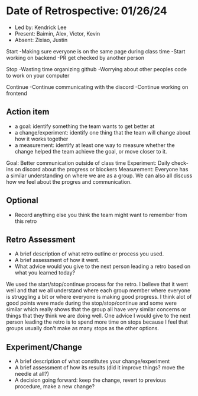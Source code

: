 # Date of Retrospective: 01/26/24

* Led by: Kendrick Lee
* Present: Baimin, Alex, Victor, Kevin
* Absent: Zixiao, Justin

Start
-Making sure everyone is on the same page during class time
-Start working on backend
-PR get checked by another person

Stop
-Wasting time organizing github
-Worrying about other peoples code to work on your computer

Continue
-Continue communicating with the discord
-Continue working on frontend 

## Action item

* a goal: identify something the team wants to get better at
* a change/experiment: identify one thing that the team will change about how it works together
* a measurement: identify at least one way to measure whether the change helped the team achieve the goal, or move closer to it.

Goal: Better communication outside of class time
Experiment: Daily check-ins on discord about the progress or blockers
Measurement: Everyone has a similar understanding on where we are as a group. We can also all discuss how we feel about the progres and communication.

## Optional

* Record anything else you think the team might want to remember from this retro

## Retro Assessment

* A brief description of what retro outline or process you used.
* A brief assessment of how it went.
* What advice would you give to the next person leading a retro
  based on what you learned today?

We used the start/stop/continue process for the retro. I believe that it went well and that we all understand where each group member where everyone is struggling a bit or where everyone is making good progress. I think alot of good points were made during the stop/stop/continue and some were similar which really shows that the group all have very similar concerns or things that they think we are doing well. One advice I would give to the next person leading the retro is to spend more time on stops because I feel that groups usually don't make as many stops as the other options.

## Experiment/Change

* A brief description of what constitutes your change/experiment
* A brief assessment of how its results (did it improve things? move the needle at all?)
* A decision going forward: keep the change, revert to previous procedure, make a new change? 